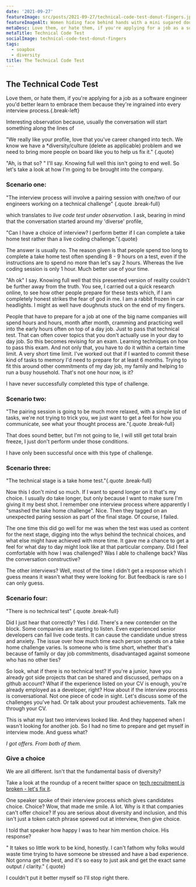 ```yaml
---
date: '2021-09-27'
featureImage: src/posts/2021-09-27/technical-code-test-donut-fingers.jpg
featureImageAlt: Women hiding face behind hands with a mini sugared doughnut stuck on the end of each finger and thumb.
metaDesc: Love them, or hate them, if you're applying for a job as a software engineer you'd better learn to embrace them.
metaTitle: Technical Code Test
socialImage: technical-code-test-donut-fingers
tags:
  - soapbox
  - diversity
title: The Technical Code Test
---
```


## The Technical Code Test

Love them, or hate them, if you're applying for a job as a software engineer you'd better learn to embrace them because they're ingrained into every interview process.{.break-left}

Interesting observation because, usually the conversation will start something along the lines of

"We really like your profile, love that you've career changed into tech. We know we have a \*diversity/culture (delete as applicable) problem and we need to bring more people on board like you to help us fix it." {.quote}

"Ah, is that so? " I'll say. Knowing full well this isn't going to end well. So let's take a look at how I'm going to be brought into the company.

### Scenario one:

"The interview process will involve a pairing session with one/two of our engineers working on a technical challenge" {.quote .break-full}

which translates to <i>live code test under observation</i>. I ask, bearing in mind that the conversation started around my 'diverse' profile,

"Can I have a choice of interview? I perform better if I can complete a take home test rather than a live coding challenge."{.quote}

The answer is usually no. The reason given is that people spend too long to complete a take home test often spending 8 - 9 hours on a test, even if the instructions are to spend no more than let's say 2 hours. Whereas the live coding session is only 1 hour. Much better use of your time.

"Ah ok" I say. Knowing full well that this presented version of reality couldn't be further away from the truth. You see, I carried out a quick research online, to see how other people prepare for these tests which, if I am completely honest strikes the fear of god in me. I am a rabbit frozen in car headlights. I might as well have doughnuts stuck on the end of my fingers.

People that have to prepare for a job at one of the big name companies will spend hours and hours, month after month, cramming and practicing well into the early hours often on top of a day job. Just to pass that technical test. That can often cover topics that you don't actually use in your day to day job. So this becomes revising for an exam. Learning techniques on how to pass this exam. And not only that, you have to do it within a certain time limit. A very short time limit. I've worked out that if I wanted to commit these kind of tasks to memory I'd need to prepare for at least 6 months. Trying to fit this around other commitments of my day job, my family and helping to run a busy household. That's not one hour now, is it?

I have never successfully completed this type of challenge.

### Scenario two:

"The pairing session is going to be much more relaxed, with a simple list of tasks, we're not trying to trick you, we just want to get a feel for how you communicate, see what your thought process are."{.quote .break-full}

That does sound better, but I'm not going to lie, I will still get total brain freeze, I just don't perform under those conditions.

I have only been successful once with this type of challenge.

### Scenario three:

"The technical stage is a take home test."{.quote .break-full}

Now this I don't mind so much. If I want to spend longer on it that's my choice. I usually do take longer, but only because I want to make sure I'm giving it my best shot. I remember one interview process where apparently I "smashed the take home challenge". Nice. Then they tagged on an unexpected paring session as part of the final stage. Of course, I failed.

The one time this did go well for me was when the test was used as content for the next stage, digging into the <em>whys</em> behind the technical choices, and what else might have achieved with more time. It gave me a chance to get a feel for what day to day might look like at that particular company. Did I feel comfortable with how I was challenged? Was I able to challenge back? Was the conversation constructive?

The other interviews? Well, most of the time I didn't get a response which I guess means it wasn't what they were looking for. But feedback is rare so I can only guess.

### Scenario four:

"There is no technical test" {.quote .break-full}

Did I just hear that correctly? Yes I did. There's a new contender on the block. Some companies are starting to listen. Even experienced senior developers can fail live code tests. It can cause the candidate undue stress and anxiety. The issue over how much time each person spends on a take home challenge varies. Is someone who is time short, whether that's because of family or day job commitments, disadvantaged against someone who has no other ties?

So look, what if there is no technical test? If you're a junior, have you already got side projects that can be shared and discussed, perhaps on a github account? What if the experience listed on your CV is enough, you're already employed as a developer, right? How about if the interview process is conversational. Not one piece of code in sight. Let's discuss some of the challenges you've had. Or talk about your proudest achievements. Talk me through your CV.

This is what my last two interviews looked like. And they happened when I wasn't looking for another job. So I had no time to prepare and get myself in interview mode. And guess what?

<em>I got offers. From both of them.</em>

### Give a choice

We are all different. Isn't that the fundamental basis of diversity?

Take a look at the roundup of a recent twitter space on <a href="https://twitter.com/AlexJonesax/status/1440665554436517898?s=20">tech recruitment is broken - let's fix it</a>.

One speaker spoke of their interview process which gives candidates choice. Choice? Wow, that made me smile. A lot. Why is it that companies can't offer choice? If you are serious about diversity and inclusion, and this isn't just a token catch phrase spewed out at interview, then give choice.

I told that speaker how happy I was to hear him mention choice. His response?

" It takes so little work to be kind, honestly. I can't fathom why folks would waste time trying to have someone be stressed and have a bad experience. Not gonna get the best, and it's so easy to just ask and get the exact same output / clarity." {.quote}

I couldn't put it better myself so I'll stop right there.
